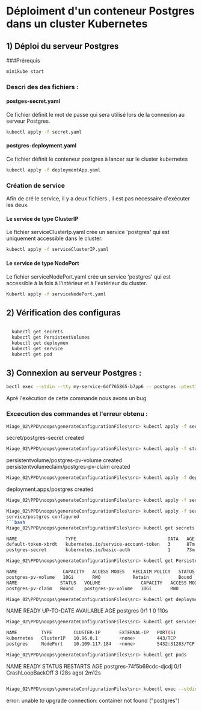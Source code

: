 #  Déploiment  d'un conteneur  Postgres dans un cluster Kubernetes

## 1) Déploi du serveur Postgres 
###Prérequis
```bash
minikube start
```

### Descri des  des fichiers  :

#### postges-secret.yaml 
Ce fichier définit le mot de passe qui sera utilisé lors de la connexion au serveur  Postgres.
```bash 
kubectl apply -f secret.yaml
```

####  postgres-deployment.yaml
Ce fichier définit  le conteneur postgres à lancer sur  le cluster kubernetes
```bash
kubectl apply -f deploymentApp.yaml
```
### Création de service 
Afin de cré le service, il  y a deux fichiers , il est pas necessaire d'exécuter les deux.

#### Le service de type ClusterIP 
Le fichier serviceClusterIp.yaml crée un service 'postgres' qui est uniquement accessible dans le cluster.
```bash 
kubectl apply -f serviceClusterIP.yaml
```
#### Le service de type NodePort 
Le fichier serviceNodePort.yaml crée un service 'postgres' qui est accessible à la fois à l'intérieur et à l'extérieur du cluster. 
```bash 
Kubertl apply -f serviceNodePort.yaml
```

## 2) Vérification des  configuras
```bash

  kubectl get secrets
  kubectl get PersistentVolumes
  kubectl get deploymen
  kubectl get service
  kubectl get pod
  ```
## 3) Connexion au serveur Postgres :
```bash
bectl exec --stdin --tty my-service-6df765865-b7pp6 -- postgres -ptest1234
```
Apré l'exécution de cette commande nous avons un bug 

### Excecution des commandes et l'erreur obtenu : 
```bash
Miage_02\PPD\noops\generateConfigurationFiles\src> kubectl apply -f secret.yaml
```
secret/postgres-secret created
```bash
Miage_02\PPD\noops\generateConfigurationFiles\src> kubectl apply -f storage.yaml
```
persistentvolume/postgres-pv-volume created
persistentvolumeclaim/postgres-pv-claim created
```bash
Miage_02\PPD\noops\generateConfigurationFiles\src> kubectl apply -f deploymentDB.yaml
```
deployment.apps/postgres created
```bash
Miage_02\PPD\noops\generateConfigurationFiles\src> kubectl apply -f serviceClusterIp.yaml      
```
```bash
Miage_02\PPD\noops\generateConfigurationFiles\src> kubectl apply -f serviceNodePort.yaml      
service/postgres configured
```bash
Miage_02\PPD\noops\generateConfigurationFiles\src> kubectl get secrets

NAME                  TYPE                                  DATA   AGE
default-token-xbrdt   kubernetes.io/service-account-token   3      87m
postgres-secret       kubernetes.io/basic-auth              1      73m
```
```bash
Miage_02\PPD\noops\generateConfigurationFiles\src> kubectl get PersistentVolumes

NAME                 CAPACITY   ACCESS MODES   RECLAIM POLICY   STATUS   CLAIM                       STORAGECLASS   REASON   AGE
postgres-pv-volume   10Gi       RWO            Retain           Bound    default/postgres-pv-claim   manual                  72m
NAME                STATUS   VOLUME               CAPACITY   ACCESS MODES   STORAGECLASS   AGE
postgres-pv-claim   Bound    postgres-pv-volume   10Gi       RWO            manual         73m
```
```bash
Miage_02\PPD\noops\generateConfigurationFiles\src> kubectl get deployments
```
NAME       READY   UP-TO-DATE   AVAILABLE   AGE
postgres   0/1     1            0           110s

```bash
Miage_02\PPD\noops\generateConfigurationFiles\src> kubectl get services

NAME         TYPE        CLUSTER-IP       EXTERNAL-IP   PORT(S)          AGE
kubernetes   ClusterIP   10.96.0.1        <none>        443/TCP          88m
postgres     NodePort    10.109.117.184   <none>        5432:31283/TCP   90s
```
```bash
Miage_02\PPD\noops\generateConfigurationFiles\src> kubectl get pods
```
NAME                        READY   STATUS             RESTARTS      AGE
postgres-74f5b69cdc-djcdj   0/1     CrashLoopBackOff   3 (28s ago)   2m12s
  
```bash

Miage_02\PPD\noops\generateConfigurationFiles\src> kubectl exec --stdin --tty postgres-74f5b69cdc-djcdj -- postgres -ptest1234
```
error: unable to upgrade connection: container not found ("postgres")

